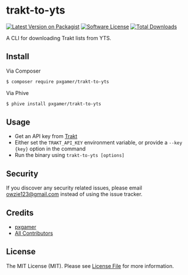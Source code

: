 # trakt-to-yts

[![Latest Version on Packagist][ico-version]][link-packagist]
[![Software License][ico-license]](LICENSE.md)
[![Total Downloads][ico-downloads]][link-downloads]

A CLI for downloading Trakt lists from YTS.

## Install

Via Composer

```bash
$ composer require pxgamer/trakt-to-yts
```

Via Phive

```bash
$ phive install pxgamer/trakt-to-yts
```

## Usage

- Get an API key from [Trakt][trakt-api]
- Either set the `TRAKT_API_KEY` environment variable, or provide a `--key {key}` option in the command
- Run the binary using `trakt-to-yts [options]`

## Security

If you discover any security related issues, please email owzie123@gmail.com instead of using the issue tracker.

## Credits

- [pxgamer][link-author]
- [All Contributors][link-contributors]

## License

The MIT License (MIT). Please see [License File](LICENSE.md) for more information.

[trakt-api]: https://trakt.tv/oauth/applications

[ico-version]: https://img.shields.io/packagist/v/pxgamer/trakt-to-yts.svg?style=flat-square
[ico-license]: https://img.shields.io/badge/license-MIT-brightgreen.svg?style=flat-square
[ico-downloads]: https://img.shields.io/packagist/dt/pxgamer/trakt-to-yts.svg?style=flat-square

[link-packagist]: https://packagist.org/packages/pxgamer/trakt-to-yts
[link-downloads]: https://packagist.org/packages/pxgamer/trakt-to-yts
[link-author]: https://github.com/pxgamer
[link-contributors]: ../../contributors
